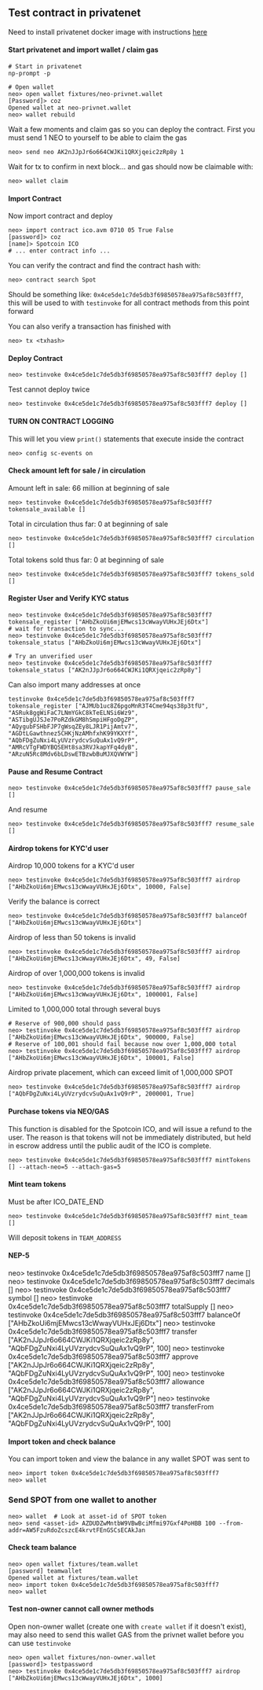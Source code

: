## Test contract in privatenet
Need to install privatenet docker image with instructions [here](https://medium.com/proof-of-working/how-to-run-a-private-network-of-the-neo-blockchain-d83004557359)

#### Start privatenet and import wallet / claim gas
```
# Start in privatenet
np-prompt -p

# Open wallet
neo> open wallet fixtures/neo-privnet.wallet
[Password]> coz
Opened wallet at neo-privnet.wallet
neo> wallet rebuild
```

Wait a few moments and claim gas so you can deploy the contract. First you must send 1 NEO to yourself to be able to claim the gas
```
neo> send neo AK2nJJpJr6o664CWJKi1QRXjqeic2zRp8y 1
```
Wait for tx to confirm in next block... and gas should now be claimable with:
```
neo> wallet claim
```

#### Import Contract

Now import contract and deploy
```
neo> import contract ico.avm 0710 05 True False
[password]> coz
[name]> Spotcoin ICO
# ... enter contract info ...
```

You can verify the contract and find the contract hash with:
```
neo> contract search Spot
```
Should be something like: `0x4ce5de1c7de5db3f69850578ea975af8c503fff7`, this will be used to with `testinvoke` for all contract methods from this point forward

You can also verify a transaction has finished with
```
neo> tx <txhash>
```

#### Deploy Contract
```
neo> testinvoke 0x4ce5de1c7de5db3f69850578ea975af8c503fff7 deploy []
```
Test cannot deploy twice
```
neo> testinvoke 0x4ce5de1c7de5db3f69850578ea975af8c503fff7 deploy []
```

#### TURN ON CONTRACT LOGGING
This will let you view `print()` statements that execute inside the contract
```
neo> config sc-events on
```

#### Check amount left for sale / in circulation

Amount left in sale: 66 million at beginning of sale
```
neo> testinvoke 0x4ce5de1c7de5db3f69850578ea975af8c503fff7 tokensale_available []
```

Total in circulation thus far: 0 at beginning of sale
```
neo> testinvoke 0x4ce5de1c7de5db3f69850578ea975af8c503fff7 circulation []
```

Total tokens sold thus far: 0 at beginning of sale
```
neo> testinvoke 0x4ce5de1c7de5db3f69850578ea975af8c503fff7 tokens_sold []
```


#### Register User and Verify KYC status
```
neo> testinvoke 0x4ce5de1c7de5db3f69850578ea975af8c503fff7 tokensale_register ["AHbZkoUi6mjEMwcs13cWwayVUHxJEj6Dtx"]
# wait for transaction to sync...
neo> testinvoke 0x4ce5de1c7de5db3f69850578ea975af8c503fff7 tokensale_status ["AHbZkoUi6mjEMwcs13cWwayVUHxJEj6Dtx"]

# Try an unverified user
neo> testinvoke 0x4ce5de1c7de5db3f69850578ea975af8c503fff7 tokensale_status ["AK2nJJpJr6o664CWJKi1QRXjqeic2zRp8y"]
```

Can also import many addresses at once
```
testinvoke 0x4ce5de1c7de5db3f69850578ea975af8c503fff7 tokensale_register ["AJMUb1uc8Z6pgoMnR3T4Cme94qs38p3tfU", "ASRuk8ggWiFaC7LNmYGkC8kTeELNSi6Wz9", "ASTibgUJSJe7PoRZdkGM8hSmpiHFgoDgZP", "AQygubFSHbFJP7gWsqZEy8LJR1PijAmtv7", "AGDtLGawthnez5CHKjNzAMhfxhK99YKXYf", "AQbFDgZuNxi4LyUVzrydcvSuQuAx1vQ9rP", "AMRcVTgFWDYBQSEHt8sa3RVJkapYFq4dyB", "ARzuN5Rc8Mdv6bLDswETBzwbBuMJXQVWYW"]
```

#### Pause and Resume Contract
```
neo> testinvoke 0x4ce5de1c7de5db3f69850578ea975af8c503fff7 pause_sale []
```
And resume
```
neo> testinvoke 0x4ce5de1c7de5db3f69850578ea975af8c503fff7 resume_sale []
```

#### Airdrop tokens for KYC'd user

Airdrop 10,000 tokens for a KYC'd user
```
neo> testinvoke 0x4ce5de1c7de5db3f69850578ea975af8c503fff7 airdrop ["AHbZkoUi6mjEMwcs13cWwayVUHxJEj6Dtx", 10000, False]
```
Verify the balance is correct

```
neo> testinvoke 0x4ce5de1c7de5db3f69850578ea975af8c503fff7 balanceOf ["AHbZkoUi6mjEMwcs13cWwayVUHxJEj6Dtx"]
```

Airdrop of less than 50 tokens is invalid
```
neo> testinvoke 0x4ce5de1c7de5db3f69850578ea975af8c503fff7 airdrop ["AHbZkoUi6mjEMwcs13cWwayVUHxJEj6Dtx", 49, False]
```

Airdrop of over 1,000,000 tokens is invalid
```
neo> testinvoke 0x4ce5de1c7de5db3f69850578ea975af8c503fff7 airdrop ["AHbZkoUi6mjEMwcs13cWwayVUHxJEj6Dtx", 1000001, False]
```

Limited to 1,000,000 total through several buys
```
# Reserve of 900,000 should pass
neo> testinvoke 0x4ce5de1c7de5db3f69850578ea975af8c503fff7 airdrop ["AHbZkoUi6mjEMwcs13cWwayVUHxJEj6Dtx", 900000, False]
# Reserve of 100,001 should fail because now over 1,000,000 total
neo> testinvoke 0x4ce5de1c7de5db3f69850578ea975af8c503fff7 airdrop ["AHbZkoUi6mjEMwcs13cWwayVUHxJEj6Dtx", 100001, False]
```

Airdrop private placement, which can exceed limit of 1,000,000 SPOT
```
neo> testinvoke 0x4ce5de1c7de5db3f69850578ea975af8c503fff7 airdrop ["AQbFDgZuNxi4LyUVzrydcvSuQuAx1vQ9rP", 2000001, True]
```

#### Purchase tokens via NEO/GAS

This function is disabled for the Spotcoin ICO, and will issue a refund to the user. The reason
is that tokens will not be immediately distributed, but held in escrow address until the public
audit of the ICO is complete.
```
neo> testinvoke 0x4ce5de1c7de5db3f69850578ea975af8c503fff7 mintTokens [] --attach-neo=5 --attach-gas=5

```

#### Mint team tokens

Must be after ICO_DATE_END
```
neo> testinvoke 0x4ce5de1c7de5db3f69850578ea975af8c503fff7 mint_team []
```
Will deposit tokens in `TEAM_ADDRESS`

#### NEP-5
neo> testinvoke 0x4ce5de1c7de5db3f69850578ea975af8c503fff7 name []
neo> testinvoke 0x4ce5de1c7de5db3f69850578ea975af8c503fff7 decimals []
neo> testinvoke 0x4ce5de1c7de5db3f69850578ea975af8c503fff7 symbol []
neo> testinvoke 0x4ce5de1c7de5db3f69850578ea975af8c503fff7 totalSupply []
neo> testinvoke 0x4ce5de1c7de5db3f69850578ea975af8c503fff7 balanceOf ["AHbZkoUi6mjEMwcs13cWwayVUHxJEj6Dtx"]
neo> testinvoke 0x4ce5de1c7de5db3f69850578ea975af8c503fff7 transfer ["AK2nJJpJr6o664CWJKi1QRXjqeic2zRp8y", "AQbFDgZuNxi4LyUVzrydcvSuQuAx1vQ9rP", 100]
neo> testinvoke 0x4ce5de1c7de5db3f69850578ea975af8c503fff7 approve ["AK2nJJpJr6o664CWJKi1QRXjqeic2zRp8y", "AQbFDgZuNxi4LyUVzrydcvSuQuAx1vQ9rP", 100]
neo> testinvoke 0x4ce5de1c7de5db3f69850578ea975af8c503fff7 allowance ["AK2nJJpJr6o664CWJKi1QRXjqeic2zRp8y", "AQbFDgZuNxi4LyUVzrydcvSuQuAx1vQ9rP"]
neo> testinvoke 0x4ce5de1c7de5db3f69850578ea975af8c503fff7 transferFrom ["AK2nJJpJr6o664CWJKi1QRXjqeic2zRp8y", "AQbFDgZuNxi4LyUVzrydcvSuQuAx1vQ9rP", 100]


#### Import token and check balance
You can import token and view the balance in any wallet SPOT was sent to
```
neo> import token 0x4ce5de1c7de5db3f69850578ea975af8c503fff7
neo> wallet
```

### Send SPOT from one wallet to another
```
neo> wallet  # Look at asset-id of SPOT token
neo> send <asset-id> AZDUDZwMntbW9VBwBciMfmi97Gxf4PoHBB 100 --from-addr=AW5FzuRdoZcszcE4krvtFEnGSCsECAkJan
```

#### Check team balance
```
neo> open wallet fixtures/team.wallet
[password] teamwallet
Opened wallet at fixtures/team.wallet
neo> import token 0x4ce5de1c7de5db3f69850578ea975af8c503fff7
neo> wallet
```

#### Test non-owner cannot call owner methods
Open non-owner wallet (create one with `create wallet` if it doesn't exist), may also need to send this wallet GAS from the privnet wallet before you can use `testinvoke`
```
neo> open wallet fixtures/non-owner.wallet
[password]> testpassword
neo> testinvoke 0x4ce5de1c7de5db3f69850578ea975af8c503fff7 airdrop ["AHbZkoUi6mjEMwcs13cWwayVUHxJEj6Dtx", 1000]
```
